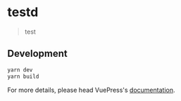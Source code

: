 # testd

> test

## Development

```bash
yarn dev
yarn build
```

For more details, please head VuePress's [documentation](https://v1.vuepress.vuejs.org/).

